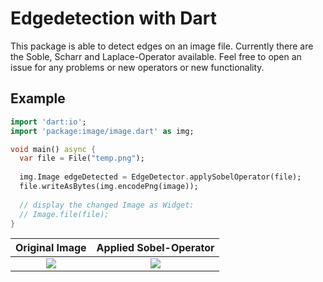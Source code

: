 # Edgedetection with Dart

This package is able to detect edges on an image file.
Currently there are the Soble, Scharr and Laplace-Operator available.
Feel free to open an issue for any problems or new operators or new 
functionality.

## Example

```dart
import 'dart:io';
import 'package:image/image.dart' as img;

void main() async {
  var file = File("temp.png");
  
  img.Image edgeDetected = EdgeDetector.applySobelOperator(file);
  file.writeAsBytes(img.encodePng(image));
  
  // display the changed Image as Widget:
  // Image.file(file);
}
```
Original Image             |  Applied Sobel-Operator
:-------------------------:|:-------------------------:
![](https://github.com/risingwolf21/edge_detection/blob/6f561d3abdd7a5e8c2dabed705e09839135fcaad/valve_original.png)  |  ![](https://github.com/risingwolf21/edge_detection/blob/f0bde7074d1feec9af4ca4781a4497b9671810ac/valve_sobel.png)

